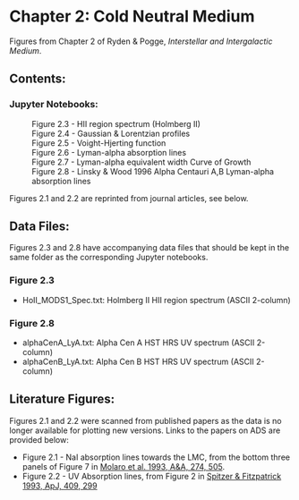 # Chapter 2: Cold Neutral Medium

Figures from Chapter 2 of Ryden & Pogge, *Interstellar and Intergalactic Medium*.

## Contents:

### Jupyter Notebooks:
<dl>
  <dd>Figure 2.3 - HII region spectrum (Holmberg II)
  <dd>Figure 2.4 - Gaussian & Lorentzian profiles
  <dd>Figure 2.5 - Voight-Hjerting function
  <dd>Figure 2.6 - Lyman-alpha absorption lines
  <dd>Figure 2.7 - Lyman-alpha equivalent width Curve of Growth
  <dd>Figure 2.8 - Linsky & Wood 1996 Alpha Centauri A,B Lyman-alpha absorption lines
</dl>
Figures 2.1 and 2.2 are reprinted from journal articles, see below.

## Data Files:

Figures 2.3 and 2.8 have accompanying data files that should be kept 
in the same folder as the corresponding Jupyter notebooks.

### Figure 2.3
 * HoII_MODS1_Spec.txt: Holmberg II HII region spectrum (ASCII 2-column)
 
### Figure 2.8
 * alphaCenA_LyA.txt: Alpha Cen A HST HRS UV spectrum (ASCII 2-column)
 * alphaCenB_LyA.txt: Alpha Cen B HST HRS UV spectrum (ASCII 2-column)
 
## Literature Figures:

Figures 2.1 and 2.2 were scanned from published papers as the data is no longer available for plotting new versions. Links to the papers on ADS are provided below:
 * Figure 2.1 - NaI absorption lines towards the LMC, from the bottom three panels of Figure 7 in [Molaro et al. 1993, A&A, 274, 505](http://ui.adsabs.harvard.edu/abs/1993A%26A...274..505M).
 * Figure 2.2 - UV Absorption lines, from Figure 2 in [Spitzer & Fitzpatrick 1993, ApJ, 409, 299](http://ui.adsabs.harvard.edu/abs/1993ApJ...409..299S)
 
